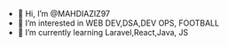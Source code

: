 - 👋 Hi, I’m @MAHDIAZIZ97
- 👀 I’m interested in WEB DEV,DSA,DEV OPS, FOOTBALL
- 🌱 I’m currently learning Laravel,React,Java, JS


<!---
MAHDIAZIZ97/MAHDIAZIZ97 is a ✨ special ✨ repository because its `README.md` (this file) appears on your GitHub profile.
You can click the Preview link to take a look at your changes.
--->
